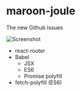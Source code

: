 # maroon-joule
The new Github Issues

![Screenshot](https://cloud.githubusercontent.com/assets/1857007/12624706/3f973008-c4e5-11e5-89d6-d2222fb18ec9.png)

- react-router
- Babel
    - JSX
    - ES6
    - Promise polyfill
- fetch-polyfill (ES6)
